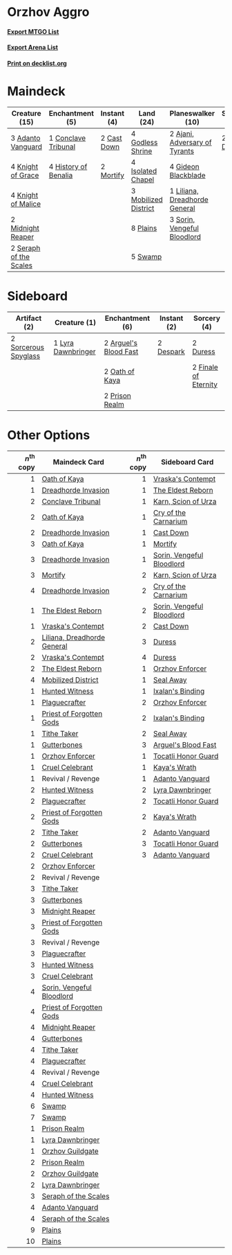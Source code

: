 # Orzhov Aggro

#### [Export MTGO List](../collection/Orzhov%20Aggro/Orzhov%20Aggro.txt)
#### [Export Arena List](../collection/Orzhov%20Aggro/Orzhov%20Aggro_arena.txt)
#### [Print on decklist.org](http://decklist.org/?deckmain=3%09Adanto%20Vanguard%0A2%09Ajani,%20Adversary%20of%20Tyrants%0A2%09Cast%20Down%0A1%09Conclave%20Tribunal%0A2%09Duress%0A4%09Gideon%20Blackblade%0A4%09Godless%20Shrine%0A4%09History%20of%20Benalia%0A4%09Isolated%20Chapel%0A4%09Knight%20of%20Grace%0A4%09Knight%20of%20Malice%0A1%09Liliana,%20Dreadhorde%20General%0A2%09Midnight%20Reaper%0A3%09Mobilized%20District%0A2%09Mortify%0A8%09Plains%0A2%09Seraph%20of%20the%20Scales%0A3%09Sorin,%20Vengeful%20Bloodlord%0A5%09Swamp&deckside=2%09Arguel's%20Blood%20Fast%0A2%09Despark%0A2%09Duress%0A2%09Finale%20of%20Eternity%0A1%09Lyra%20Dawnbringer%0A2%09Oath%20of%20Kaya%0A2%09Prison%20Realm%0A2%09Sorcerous%20Spyglass)
# Maindeck

|                                          Creature (15)                                          |                                        Enchantment (5)                                        |                                     Instant (4)                                      |                                           Land (24)                                           |                                           Planeswalker (10)                                            |                                   Sorcery (2)                                    |
|-------------------------------------------------------------------------------------------------|-----------------------------------------------------------------------------------------------|--------------------------------------------------------------------------------------|-----------------------------------------------------------------------------------------------|--------------------------------------------------------------------------------------------------------|----------------------------------------------------------------------------------|
|3 [Adanto Vanguard](http://gatherer.wizards.com/Pages/Card/Details.aspx?multiverseid=435152)     |1 [Conclave Tribunal](http://gatherer.wizards.com/Pages/Card/Details.aspx?multiverseid=452756) |2 [Cast Down](http://gatherer.wizards.com/Pages/Card/Details.aspx?multiverseid=442969)|4 [Godless Shrine](http://gatherer.wizards.com/Pages/Card/Details.aspx?multiverseid=405099)    |2 [Ajani, Adversary of Tyrants](http://gatherer.wizards.com/Pages/Card/Details.aspx?multiverseid=447139)|2 [Duress](http://gatherer.wizards.com/Pages/Card/Details.aspx?multiverseid=14557)|
|4 [Knight of Grace](http://gatherer.wizards.com/Pages/Card/Details.aspx?multiverseid=442911)     |4 [History of Benalia](http://gatherer.wizards.com/Pages/Card/Details.aspx?multiverseid=442909)|2 [Mortify](http://gatherer.wizards.com/Pages/Card/Details.aspx?multiverseid=420829)  |4 [Isolated Chapel](http://gatherer.wizards.com/Pages/Card/Details.aspx?multiverseid=443129)   |4 [Gideon Blackblade](http://gatherer.wizards.com/Pages/Card/Details.aspx?multiverseid=463943)          |                                                                                  |
|4 [Knight of Malice](http://gatherer.wizards.com/Pages/Card/Details.aspx?multiverseid=442985)    |                                                                                               |                                                                                      |3 [Mobilized District](http://gatherer.wizards.com/Pages/Card/Details.aspx?multiverseid=461176)|1 [Liliana, Dreadhorde General](http://gatherer.wizards.com/Pages/Card/Details.aspx?multiverseid=461024)|                                                                                  |
|2 [Midnight Reaper](http://gatherer.wizards.com/Pages/Card/Details.aspx?multiverseid=452827)     |                                                                                               |                                                                                      |8 [Plains](http://gatherer.wizards.com/Pages/Card/Details.aspx?multiverseid=439856)            |3 [Sorin, Vengeful Bloodlord](http://gatherer.wizards.com/Pages/Card/Details.aspx?multiverseid=461144)  |                                                                                  |
|2 [Seraph of the Scales](http://gatherer.wizards.com/Pages/Card/Details.aspx?multiverseid=457349)|                                                                                               |                                                                                      |5 [Swamp](http://gatherer.wizards.com/Pages/Card/Details.aspx?multiverseid=439858)             |                                                                                                        |                                                                                  |


# Sideboard

|                                         Artifact (2)                                          |                                        Creature (1)                                         |                                        Enchantment (6)                                         |                                    Instant (2)                                     |                                          Sorcery (4)                                          |
|-----------------------------------------------------------------------------------------------|---------------------------------------------------------------------------------------------|------------------------------------------------------------------------------------------------|------------------------------------------------------------------------------------|-----------------------------------------------------------------------------------------------|
|2 [Sorcerous Spyglass](http://gatherer.wizards.com/Pages/Card/Details.aspx?multiverseid=435407)|1 [Lyra Dawnbringer](http://gatherer.wizards.com/Pages/Card/Details.aspx?multiverseid=442914)|2 [Arguel's Blood Fast](http://gatherer.wizards.com/Pages/Card/Details.aspx?multiverseid=439316)|2 [Despark](http://gatherer.wizards.com/Pages/Card/Details.aspx?multiverseid=461117)|2 [Duress](http://gatherer.wizards.com/Pages/Card/Details.aspx?multiverseid=14557)             |
|                                                                                               |                                                                                             |2 [Oath of Kaya](http://gatherer.wizards.com/Pages/Card/Details.aspx?multiverseid=461136)       |                                                                                    |2 [Finale of Eternity](http://gatherer.wizards.com/Pages/Card/Details.aspx?multiverseid=461018)|
|                                                                                               |                                                                                             |2 [Prison Realm](http://gatherer.wizards.com/Pages/Card/Details.aspx?multiverseid=460953)       |                                                                                    |                                                                                               |


# Other Options

|*n*<sup>th</sup> copy|                                            Maindeck Card                                             |*n*<sup>th</sup> copy|                                           Sideboard Card                                           |
|--------------------:|------------------------------------------------------------------------------------------------------|--------------------:|----------------------------------------------------------------------------------------------------|
|                    1|[Oath of Kaya](http://gatherer.wizards.com/Pages/Card/Details.aspx?multiverseid=461136)               |                    1|[Vraska's Contempt](http://gatherer.wizards.com/Pages/Card/Details.aspx?multiverseid=435283)        |
|                    1|[Dreadhorde Invasion](http://gatherer.wizards.com/Pages/Card/Details.aspx?multiverseid=461013)        |                    1|[The Eldest Reborn](http://gatherer.wizards.com/Pages/Card/Details.aspx?multiverseid=442978)        |
|                    2|[Conclave Tribunal](http://gatherer.wizards.com/Pages/Card/Details.aspx?multiverseid=452756)          |                    1|[Karn, Scion of Urza](http://gatherer.wizards.com/Pages/Card/Details.aspx?multiverseid=442889)      |
|                    2|[Oath of Kaya](http://gatherer.wizards.com/Pages/Card/Details.aspx?multiverseid=461136)               |                    1|[Cry of the Carnarium](http://gatherer.wizards.com/Pages/Card/Details.aspx?multiverseid=457214)     |
|                    2|[Dreadhorde Invasion](http://gatherer.wizards.com/Pages/Card/Details.aspx?multiverseid=461013)        |                    1|[Cast Down](http://gatherer.wizards.com/Pages/Card/Details.aspx?multiverseid=442969)                |
|                    3|[Oath of Kaya](http://gatherer.wizards.com/Pages/Card/Details.aspx?multiverseid=461136)               |                    1|[Mortify](http://gatherer.wizards.com/Pages/Card/Details.aspx?multiverseid=420829)                  |
|                    3|[Dreadhorde Invasion](http://gatherer.wizards.com/Pages/Card/Details.aspx?multiverseid=461013)        |                    1|[Sorin, Vengeful Bloodlord](http://gatherer.wizards.com/Pages/Card/Details.aspx?multiverseid=461144)|
|                    3|[Mortify](http://gatherer.wizards.com/Pages/Card/Details.aspx?multiverseid=420829)                    |                    2|[Karn, Scion of Urza](http://gatherer.wizards.com/Pages/Card/Details.aspx?multiverseid=442889)      |
|                    4|[Dreadhorde Invasion](http://gatherer.wizards.com/Pages/Card/Details.aspx?multiverseid=461013)        |                    2|[Cry of the Carnarium](http://gatherer.wizards.com/Pages/Card/Details.aspx?multiverseid=457214)     |
|                    1|[The Eldest Reborn](http://gatherer.wizards.com/Pages/Card/Details.aspx?multiverseid=442978)          |                    2|[Sorin, Vengeful Bloodlord](http://gatherer.wizards.com/Pages/Card/Details.aspx?multiverseid=461144)|
|                    1|[Vraska's Contempt](http://gatherer.wizards.com/Pages/Card/Details.aspx?multiverseid=435283)          |                    2|[Cast Down](http://gatherer.wizards.com/Pages/Card/Details.aspx?multiverseid=442969)                |
|                    2|[Liliana, Dreadhorde General](http://gatherer.wizards.com/Pages/Card/Details.aspx?multiverseid=461024)|                    3|[Duress](http://gatherer.wizards.com/Pages/Card/Details.aspx?multiverseid=14557)                    |
|                    2|[Vraska's Contempt](http://gatherer.wizards.com/Pages/Card/Details.aspx?multiverseid=435283)          |                    4|[Duress](http://gatherer.wizards.com/Pages/Card/Details.aspx?multiverseid=14557)                    |
|                    2|[The Eldest Reborn](http://gatherer.wizards.com/Pages/Card/Details.aspx?multiverseid=442978)          |                    1|[Orzhov Enforcer](http://gatherer.wizards.com/Pages/Card/Details.aspx?multiverseid=457223)          |
|                    4|[Mobilized District](http://gatherer.wizards.com/Pages/Card/Details.aspx?multiverseid=461176)         |                    1|[Seal Away](http://gatherer.wizards.com/Pages/Card/Details.aspx?multiverseid=442919)                |
|                    1|[Hunted Witness](http://gatherer.wizards.com/Pages/Card/Details.aspx?multiverseid=452765)             |                    1|[Ixalan's Binding](http://gatherer.wizards.com/Pages/Card/Details.aspx?multiverseid=435168)         |
|                    1|[Plaguecrafter](http://gatherer.wizards.com/Pages/Card/Details.aspx?multiverseid=452832)              |                    2|[Orzhov Enforcer](http://gatherer.wizards.com/Pages/Card/Details.aspx?multiverseid=457223)          |
|                    1|[Priest of Forgotten Gods](http://gatherer.wizards.com/Pages/Card/Details.aspx?multiverseid=457227)   |                    2|[Ixalan's Binding](http://gatherer.wizards.com/Pages/Card/Details.aspx?multiverseid=435168)         |
|                    1|[Tithe Taker](http://gatherer.wizards.com/Pages/Card/Details.aspx?multiverseid=457171)                |                    2|[Seal Away](http://gatherer.wizards.com/Pages/Card/Details.aspx?multiverseid=442919)                |
|                    1|[Gutterbones](http://gatherer.wizards.com/Pages/Card/Details.aspx?multiverseid=457220)                |                    3|[Arguel's Blood Fast](http://gatherer.wizards.com/Pages/Card/Details.aspx?multiverseid=439316)      |
|                    1|[Orzhov Enforcer](http://gatherer.wizards.com/Pages/Card/Details.aspx?multiverseid=457223)            |                    1|[Tocatli Honor Guard](http://gatherer.wizards.com/Pages/Card/Details.aspx?multiverseid=435194)      |
|                    1|[Cruel Celebrant](http://gatherer.wizards.com/Pages/Card/Details.aspx?multiverseid=461115)            |                    1|[Kaya's Wrath](http://gatherer.wizards.com/Pages/Card/Details.aspx?multiverseid=457331)             |
|                    1|Revival / Revenge                                                                                     |                    1|[Adanto Vanguard](http://gatherer.wizards.com/Pages/Card/Details.aspx?multiverseid=435152)          |
|                    2|[Hunted Witness](http://gatherer.wizards.com/Pages/Card/Details.aspx?multiverseid=452765)             |                    2|[Lyra Dawnbringer](http://gatherer.wizards.com/Pages/Card/Details.aspx?multiverseid=442914)         |
|                    2|[Plaguecrafter](http://gatherer.wizards.com/Pages/Card/Details.aspx?multiverseid=452832)              |                    2|[Tocatli Honor Guard](http://gatherer.wizards.com/Pages/Card/Details.aspx?multiverseid=435194)      |
|                    2|[Priest of Forgotten Gods](http://gatherer.wizards.com/Pages/Card/Details.aspx?multiverseid=457227)   |                    2|[Kaya's Wrath](http://gatherer.wizards.com/Pages/Card/Details.aspx?multiverseid=457331)             |
|                    2|[Tithe Taker](http://gatherer.wizards.com/Pages/Card/Details.aspx?multiverseid=457171)                |                    2|[Adanto Vanguard](http://gatherer.wizards.com/Pages/Card/Details.aspx?multiverseid=435152)          |
|                    2|[Gutterbones](http://gatherer.wizards.com/Pages/Card/Details.aspx?multiverseid=457220)                |                    3|[Tocatli Honor Guard](http://gatherer.wizards.com/Pages/Card/Details.aspx?multiverseid=435194)      |
|                    2|[Cruel Celebrant](http://gatherer.wizards.com/Pages/Card/Details.aspx?multiverseid=461115)            |                    3|[Adanto Vanguard](http://gatherer.wizards.com/Pages/Card/Details.aspx?multiverseid=435152)          |
|                    2|[Orzhov Enforcer](http://gatherer.wizards.com/Pages/Card/Details.aspx?multiverseid=457223)            |                     |                                                                                                    |
|                    2|Revival / Revenge                                                                                     |                     |                                                                                                    |
|                    3|[Tithe Taker](http://gatherer.wizards.com/Pages/Card/Details.aspx?multiverseid=457171)                |                     |                                                                                                    |
|                    3|[Gutterbones](http://gatherer.wizards.com/Pages/Card/Details.aspx?multiverseid=457220)                |                     |                                                                                                    |
|                    3|[Midnight Reaper](http://gatherer.wizards.com/Pages/Card/Details.aspx?multiverseid=452827)            |                     |                                                                                                    |
|                    3|[Priest of Forgotten Gods](http://gatherer.wizards.com/Pages/Card/Details.aspx?multiverseid=457227)   |                     |                                                                                                    |
|                    3|Revival / Revenge                                                                                     |                     |                                                                                                    |
|                    3|[Plaguecrafter](http://gatherer.wizards.com/Pages/Card/Details.aspx?multiverseid=452832)              |                     |                                                                                                    |
|                    3|[Hunted Witness](http://gatherer.wizards.com/Pages/Card/Details.aspx?multiverseid=452765)             |                     |                                                                                                    |
|                    3|[Cruel Celebrant](http://gatherer.wizards.com/Pages/Card/Details.aspx?multiverseid=461115)            |                     |                                                                                                    |
|                    4|[Sorin, Vengeful Bloodlord](http://gatherer.wizards.com/Pages/Card/Details.aspx?multiverseid=461144)  |                     |                                                                                                    |
|                    4|[Priest of Forgotten Gods](http://gatherer.wizards.com/Pages/Card/Details.aspx?multiverseid=457227)   |                     |                                                                                                    |
|                    4|[Midnight Reaper](http://gatherer.wizards.com/Pages/Card/Details.aspx?multiverseid=452827)            |                     |                                                                                                    |
|                    4|[Gutterbones](http://gatherer.wizards.com/Pages/Card/Details.aspx?multiverseid=457220)                |                     |                                                                                                    |
|                    4|[Tithe Taker](http://gatherer.wizards.com/Pages/Card/Details.aspx?multiverseid=457171)                |                     |                                                                                                    |
|                    4|[Plaguecrafter](http://gatherer.wizards.com/Pages/Card/Details.aspx?multiverseid=452832)              |                     |                                                                                                    |
|                    4|Revival / Revenge                                                                                     |                     |                                                                                                    |
|                    4|[Cruel Celebrant](http://gatherer.wizards.com/Pages/Card/Details.aspx?multiverseid=461115)            |                     |                                                                                                    |
|                    4|[Hunted Witness](http://gatherer.wizards.com/Pages/Card/Details.aspx?multiverseid=452765)             |                     |                                                                                                    |
|                    6|[Swamp](http://gatherer.wizards.com/Pages/Card/Details.aspx?multiverseid=439858)                      |                     |                                                                                                    |
|                    7|[Swamp](http://gatherer.wizards.com/Pages/Card/Details.aspx?multiverseid=439858)                      |                     |                                                                                                    |
|                    1|[Prison Realm](http://gatherer.wizards.com/Pages/Card/Details.aspx?multiverseid=460953)               |                     |                                                                                                    |
|                    1|[Lyra Dawnbringer](http://gatherer.wizards.com/Pages/Card/Details.aspx?multiverseid=442914)           |                     |                                                                                                    |
|                    1|[Orzhov Guildgate](http://gatherer.wizards.com/Pages/Card/Details.aspx?multiverseid=376443)           |                     |                                                                                                    |
|                    2|[Prison Realm](http://gatherer.wizards.com/Pages/Card/Details.aspx?multiverseid=460953)               |                     |                                                                                                    |
|                    2|[Orzhov Guildgate](http://gatherer.wizards.com/Pages/Card/Details.aspx?multiverseid=376443)           |                     |                                                                                                    |
|                    2|[Lyra Dawnbringer](http://gatherer.wizards.com/Pages/Card/Details.aspx?multiverseid=442914)           |                     |                                                                                                    |
|                    3|[Seraph of the Scales](http://gatherer.wizards.com/Pages/Card/Details.aspx?multiverseid=457349)       |                     |                                                                                                    |
|                    4|[Adanto Vanguard](http://gatherer.wizards.com/Pages/Card/Details.aspx?multiverseid=435152)            |                     |                                                                                                    |
|                    4|[Seraph of the Scales](http://gatherer.wizards.com/Pages/Card/Details.aspx?multiverseid=457349)       |                     |                                                                                                    |
|                    9|[Plains](http://gatherer.wizards.com/Pages/Card/Details.aspx?multiverseid=439856)                     |                     |                                                                                                    |
|                   10|[Plains](http://gatherer.wizards.com/Pages/Card/Details.aspx?multiverseid=439856)                     |                     |                                                                                                    |

